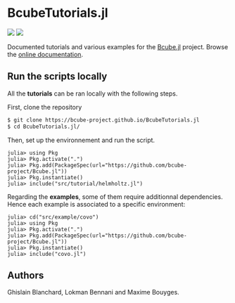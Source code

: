 # BcubeTutorials.jl

[![](https://img.shields.io/badge/docs-release-blue.svg)](https://bcube-project.github.io/BcubeTutorials.jl) [![](https://img.shields.io/badge/docs-dev-blue.svg)](https://bcube-project.github.io/BcubeTutorials.jl/dev)

Documented tutorials and various examples for the [Bcube.jl](https://github.com/bcube-project/Bcube.jl) project. Browse the [online documentation](https://bcube-project.github.io/BcubeTutorials.jl).

## Run the scripts locally

All the **tutorials** can be ran locally with the following steps.

First, clone the repository

```bash
$ git clone https://bcube-project.github.io/BcubeTutorials.jl
$ cd BcubeTutorials.jl/
```

Then, set up the environnement and run the script.

```julia-repl
julia> using Pkg
julia> Pkg.activate(".")
julia> Pkg.add(PackageSpec(url="https://github.com/bcube-project/Bcube.jl"))
julia> Pkg.instantiate()
julia> include("src/tutorial/helmholtz.jl")
```

Regarding the **examples**, some of them require additionnal dependencies. Hence each example is associated to a specific environment:
```julia-repl
julia> cd("src/example/covo")
julia> using Pkg
julia> Pkg.activate(".")
julia> Pkg.add(PackageSpec(url="https://github.com/bcube-project/Bcube.jl"))
julia> Pkg.instantiate()
julia> include("covo.jl")
```

## Authors

Ghislain Blanchard, Lokman Bennani and Maxime Bouyges.
